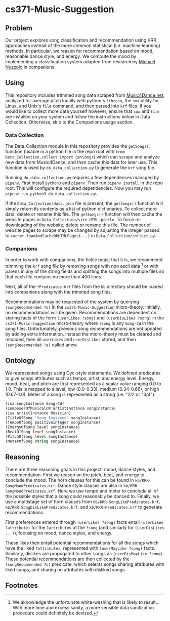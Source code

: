# cs371-Music-Suggestion

## Problem
Our project explores song classification and recommendation using KRR approaches instead of the more common
statistical (i.e. machine learning) methods. In particular, we reason for recommendation based on mood, reasonable
dance style, and energy. We compute the mood by implementing a classification system adapted from research by
[Michael Nuzzolo](https://sites.tufts.edu/eeseniordesignhandbook/2015/music-mood-classification/) in companions.

## Using
This repository includes trimmed song data scraped from [Music4Dance.net](https://www.music4dance.net/),
analyzed for average pitch locally with python's `librosa`, the `sox` utility for Linux, and Unix's `file` command,
and then parsed into `krf` files. If you would like to collect more data yourself however, ensure that `sox` and `file`
are installed on your system and follow the instructions below in Data Collection. Otherwise, skip to the Companions
usage section.

### Data Collection
The Data_Collection module in this repository provides the `getSongs()` function
(usable in a python file in the repo root with `from Data_Collection.collect import getSongs`) which can scrape
and analyze new data from Music4Dance, and then cache this data for later use. This function is used by
`do_data_collection.py` to generate the `krf` song file.

Running `do_data_collection.py` requires a few dependences managed by [`pipenv`](https://pipenv.pypa.io/en/latest/).
First install `python3` and `pipenv`. Then run `pipenv install` in the repo root. This will configure the required
dependencies. Now you may run `pipenv run python3 do_data_collection.py`.

If the `Data_Collection/data.json` file is present, the `getSongs()` function will simply return its contents as a
list of python dictionaries. To collect more data, delete or rename this file. The `getSongs()` function will then
cache the website pages in `Data_Collection/site_HTML.pickle`. To force re-downloading of the website, delete or
rename this file. The number of website pages to scrape may be changed by adjusting the integer passed to
`cacher.loadAndCacheDbHTMLPages(...)` in `Data_Collection/collect.py`.

### Companions
In order to work with companions, the fickle beast that it is, we recommend trimming the `krf` song file by removing
songs with non ascii data [^1] or with parens in any of the string fields and splitting the songs into multiple files
so that each file contains no more than 400 lines.

Next, all of the `*Predicates.krf` files from the `kb` directory should be loaded into companions along with the trimmed
song files.

Recommendations may be requested of the system by querying `(songRecommended ?s)` in the `cs371-Music-Suggestion`
micro-theory. Initially, no recommendations will be given. Recommendations are dependent on storing facts of the form
`(userLikes ?song)` and `(userDisLikes ?song)` in the `cs371-Music-Suggestion` micro-theory where `?song` is any
`Song-CW` in the song files. Unfortunately, previous song recommendations are not updated by adding extra information.
Instead the micro-theory must be cleared and reloaded, then all `userLikes` and `userDisLikes` stored, and then
`(songRecommended ?s)` called anew.

## Ontology
We represented songs using Cyc-style statements. We defined predicates to give songs attributes such as tempo, artist, and energy level. Energy, mood, beat, and pitch are first represented as a scalar value ranging 0.0 to 1.0. This is mapped to a level, low (0.0-0.33), medium (0.34-0.66), or high (0.67-1.0). Meter of a song is represented as a string (i.e. "2/2 or "3/4"). 

```lisp
(isa songInstance Song-CW)
(composerOfMusicalCW artistInstance songInstance)
(isa artistInstance Musician)
(TitleOfSong "Song Instance" songInstance)
(TempoOfSong positiveInteger songInstance)
(EnergyOfSong level songInstance)
(BeatOfSong level songInstance)
(PitchOfSong level songInstance)
(MeterOfSong string songInstance)
```

## Reasoning
There are three reasoning goals in this project: mood, dance styles, and recommendation. First we reason on the pitch,
beat, and energy to conclude the mood. The horn clauses for this can be found in `kb/KRR-SongMoodPredicates.krf`. Dance
style clauses are also in `kb/KRR-SongMoodPredicates.krf`. Here we use tempo and meter to conclude all of the possible
styles that a song could reasonably be danced to. Finally, we use a multistage set of horn clauses from
`kb/KRR-SongLikePredicates.krf`, `kb/KRR-SongDisLikePredicates.krf`, and `kb/KRR-Predicates.krf` to generate
recommendations.

First preferences entered through `(userLikes ?song)` facts entail `(userLikes ?attribute)` for the `?attribute`s
of the `?song` (and similarly for `(userDisLikes ...)`), focusing on mood, dance styles, and energy.

These likes then entail potential recommendations for all the songs which have the liked `?attributes`, represented with
`(userMayLike ?song)` facts. Similarly, dislikes are propogated to other songs as `(userDisMayLike ?song)`. These
potential recommendations are then collected by the `(songRecommended ?s)` predicate, which selects songs sharing
attributes with liked songs, and sharing no attributes with disliked songs.

## Footnotes
[^1]: We aknowledge the unfortunate white-washing that is likely to result... With more time and excess sanity, a more
sensible data sanitization procedure could definitely be devised.
